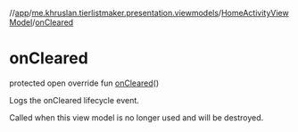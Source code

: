 //[app](../../../index.md)/[me.khruslan.tierlistmaker.presentation.viewmodels](../index.md)/[HomeActivityViewModel](index.md)/[onCleared](on-cleared.md)

# onCleared

protected open override fun [onCleared](on-cleared.md)()

Logs the onCleared lifecycle event.

Called when this view model is no longer used and will be destroyed.
